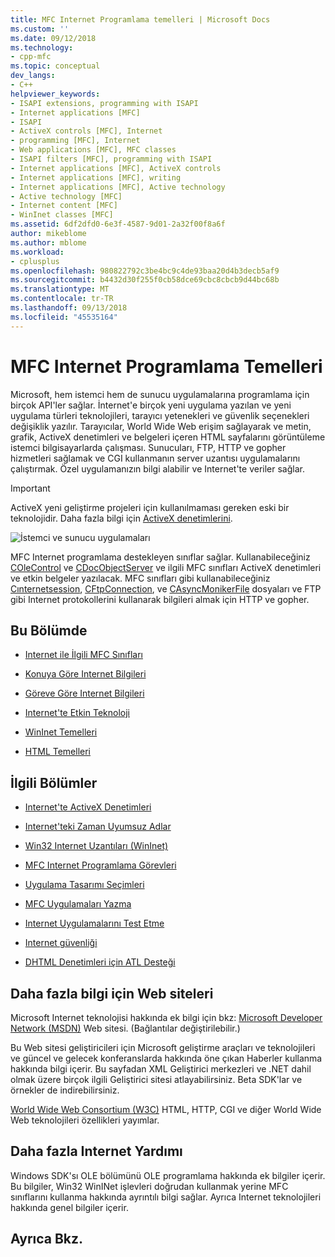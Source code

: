 ```yaml
---
title: MFC Internet Programlama temelleri | Microsoft Docs
ms.custom: ''
ms.date: 09/12/2018
ms.technology:
- cpp-mfc
ms.topic: conceptual
dev_langs:
- C++
helpviewer_keywords:
- ISAPI extensions, programming with ISAPI
- Internet applications [MFC]
- ISAPI
- ActiveX controls [MFC], Internet
- programming [MFC], Internet
- Web applications [MFC], MFC classes
- ISAPI filters [MFC], programming with ISAPI
- Internet applications [MFC], ActiveX controls
- Internet applications [MFC], writing
- Internet applications [MFC], Active technology
- Active technology [MFC]
- Internet content [MFC]
- WinInet classes [MFC]
ms.assetid: 6df2dfd0-6e3f-4587-9d01-2a32f00f8a6f
author: mikeblome
ms.author: mblome
ms.workload:
- cplusplus
ms.openlocfilehash: 980822792c3be4bc9c4de93baa20d4b3decb5af9
ms.sourcegitcommit: b4432d30f255f0cb58dce69cbc8cbcb9d44bc68b
ms.translationtype: MT
ms.contentlocale: tr-TR
ms.lasthandoff: 09/13/2018
ms.locfileid: "45535164"
---
```

# <a name="mfc-internet-programming-basics"></a>MFC Internet Programlama Temelleri

Microsoft, hem istemci hem de sunucu uygulamalarına programlama için birçok API'ler sağlar. İnternet'e birçok yeni uygulama yazılan ve yeni uygulama türleri teknolojileri, tarayıcı yetenekleri ve güvenlik seçenekleri değişiklik yazılır. Tarayıcılar, World Wide Web erişim sağlayarak ve metin, grafik, ActiveX denetimleri ve belgeleri içeren HTML sayfalarını görüntüleme istemci bilgisayarlarda çalışması. Sunucuları, FTP, HTTP ve gopher hizmetleri sağlamak ve CGI kullanmanın server uzantısı uygulamalarını çalıştırmak. Özel uygulamanızın bilgi alabilir ve Internet'te veriler sağlar.  

>[!IMPORTANT]
> ActiveX yeni geliştirme projeleri için kullanılmaması gereken eski bir teknolojidir. Daha fazla bilgi için [ActiveX denetimlerini](activex-controls.md).
  
 ![İstemci ve sunucu uygulamaları](../mfc/media/vc38bq1.gif "vc38bq1")  
  
 MFC Internet programlama destekleyen sınıflar sağlar. Kullanabileceğiniz [COleControl](../mfc/reference/colecontrol-class.md) ve [CDocObjectServer](../mfc/reference/cdocobjectserver-class.md) ve ilgili MFC sınıfları ActiveX denetimleri ve etkin belgeler yazılacak. MFC sınıfları gibi kullanabileceğiniz [Cınternetsession](../mfc/reference/cinternetsession-class.md), [CFtpConnection](../mfc/reference/cftpconnection-class.md), ve [CAsyncMonikerFile](../mfc/reference/casyncmonikerfile-class.md) dosyaları ve FTP gibi Internet protokollerini kullanarak bilgileri almak için HTTP ve gopher.  
  
## <a name="in-this-section"></a>Bu Bölümde  
  
-   [Internet ile İlgili MFC Sınıfları](../mfc/internet-related-mfc-classes.md)  
  
-   [Konuya Göre Internet Bilgileri](../mfc/internet-information-by-topic.md)  
  
-   [Göreve Göre Internet Bilgileri](../mfc/internet-information-by-task.md)  
  
-   [Internet'te Etkin Teknoloji](../mfc/active-technology-on-the-internet.md)  
  
-   [WinInet Temelleri](../mfc/wininet-basics.md)  
  
-   [HTML Temelleri](../mfc/html-basics.md)  
  
## <a name="related-sections"></a>İlgili Bölümler  
  
-   [Internet'te ActiveX Denetimleri](../mfc/activex-controls-on-the-internet.md)  
  
-   [Internet'teki Zaman Uyumsuz Adlar](../mfc/asynchronous-monikers-on-the-internet.md)  
  
-   [Win32 Internet Uzantıları (WinInet)](../mfc/win32-internet-extensions-wininet.md)  
  
-   [MFC Internet Programlama Görevleri](../mfc/mfc-internet-programming-tasks.md)  
  
-   [Uygulama Tasarımı Seçimleri](../mfc/application-design-choices.md)  
  
-   [MFC Uygulamaları Yazma](../mfc/writing-mfc-applications.md)  
  
-   [Internet Uygulamalarını Test Etme](../mfc/testing-internet-applications.md)  
  
-   [Internet güvenliği](../mfc/internet-security-cpp.md)  
  
-   [DHTML Denetimleri için ATL Desteği](../atl/atl-support-for-dhtml-controls.md)  
  
##  <a name="_core_web_sites_for_more_information"></a> Daha fazla bilgi için Web siteleri  
 Microsoft Internet teknolojisi hakkında ek bilgi için bkz: [Microsoft Developer Network (MSDN)](http://go.microsoft.com/fwlink/p/?linkid=56322) Web sitesi. (Bağlantılar değiştirilebilir.)  
  
 Bu Web sitesi geliştiricileri için Microsoft geliştirme araçları ve teknolojileri ve güncel ve gelecek konferanslarda hakkında öne çıkan Haberler kullanma hakkında bilgi içerir. Bu sayfadan XML Geliştirici merkezleri ve .NET dahil olmak üzere birçok ilgili Geliştirici sitesi atlayabilirsiniz. Beta SDK'lar ve örnekler de indirebilirsiniz.  
  
 [World Wide Web Consortium (W3C)](http://go.microsoft.com/fwlink/p/?linkid=37125) HTML, HTTP, CGI ve diğer World Wide Web teknolojileri özellikleri yayımlar.  
  
##  <a name="_core_more_internet_help"></a> Daha fazla Internet Yardımı  
 Windows SDK'sı OLE bölümünü OLE programlama hakkında ek bilgiler içerir. Bu bilgiler, Win32 WinINet işlevleri doğrudan kullanmak yerine MFC sınıflarını kullanma hakkında ayrıntılı bilgi sağlar. Ayrıca Internet teknolojileri hakkında genel bilgiler içerir.  
  
## <a name="see-also"></a>Ayrıca Bkz.  



